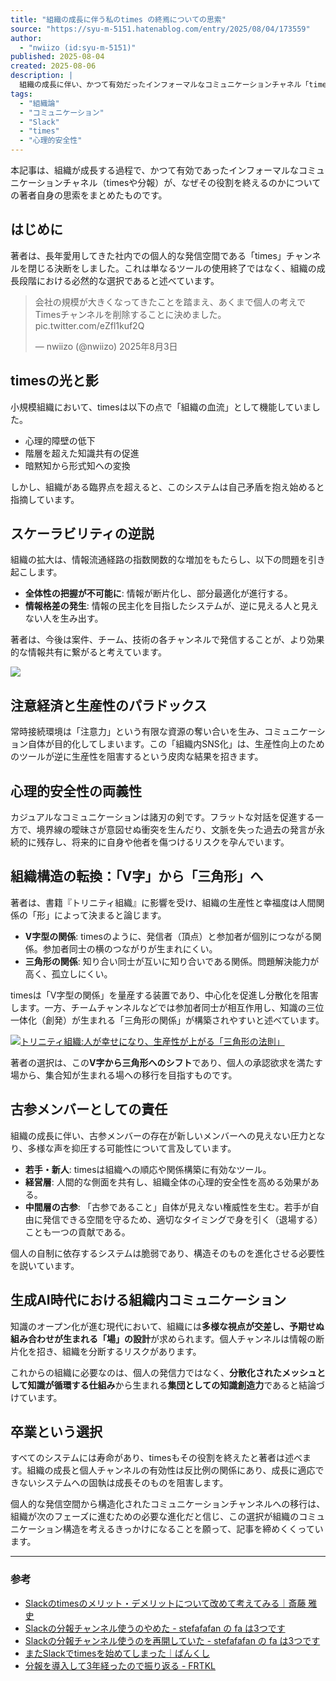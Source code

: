 ```yaml
---
title: "組織の成長に伴う私のtimes の終焉についての思索"
source: "https://syu-m-5151.hatenablog.com/entry/2025/08/04/173559"
author:
  - "nwiizo (id:syu-m-5151)"
published: 2025-08-04
created: 2025-08-06
description: |
  組織の成長に伴い、かつて有効だったインフォーマルなコミュニケーションチャネル「times」が機能不全に陥る過程を考察。スケーラビリティの限界、注意経済のパラドックス、心理的安全性の両義性などを挙げ、個人の発信から集合知の創発へと移行する必要性を論じ、自身のtimesチャンネル閉鎖の決断に至った思索を綴る。
tags:
  - "組織論"
  - "コミュニケーション"
  - "Slack"
  - "times"
  - "心理的安全性"
---
```


本記事は、組織が成長する過程で、かつて有効であったインフォーマルなコミュニケーションチャネル（timesや分報）が、なぜその役割を終えるのかについての著者自身の思索をまとめたものです。

## はじめに

著者は、長年愛用してきた社内での個人的な発信空間である「times」チャンネルを閉じる決断をしました。これは単なるツールの使用終了ではなく、組織の成長段階における必然的な選択であると述べています。

> 会社の規模が大きくなってきたことを踏まえ、あくまで個人の考えでTimesチャンネルを削除することに決めました。 pic.twitter.com/eZfl1kuf2Q
>
> — nwiizo (@nwiizo) 2025年8月3日

## timesの光と影

小規模組織において、timesは以下の点で「組織の血流」として機能していました。

* 心理的障壁の低下
* 階層を超えた知識共有の促進
* 暗黙知から形式知への変換

しかし、組織がある臨界点を超えると、このシステムは自己矛盾を抱え始めると指摘しています。

## スケーラビリティの逆説

組織の拡大は、情報流通経路の指数関数的な増加をもたらし、以下の問題を引き起こします。

* **全体性の把握が不可能に**: 情報が断片化し、部分最適化が進行する。
* **情報格差の発生**: 情報の民主化を目指したシステムが、逆に見える人と見えない人を生み出す。

著者は、今後は案件、チーム、技術の各チャンネルで発信することが、より効果的な情報共有に繋がると考えています。

![](https://cdn-ak.f.st-hatena.com/images/fotolife/s/syu-m-5151/20250804/20250804173731.png)

## 注意経済と生産性のパラドックス

常時接続環境は「注意力」という有限な資源の奪い合いを生み、コミュニケーション自体が目的化してしまいます。この「組織内SNS化」は、生産性向上のためのツールが逆に生産性を阻害するという皮肉な結果を招きます。

## 心理的安全性の両義性

カジュアルなコミュニケーションは諸刃の剣です。フラットな対話を促進する一方で、境界線の曖昧さが意図せぬ衝突を生んだり、文脈を失った過去の発言が永続的に残存し、将来的に自身や他者を傷つけるリスクを孕んでいます。

## 組織構造の転換：「V字」から「三角形」へ

著者は、書籍『トリニティ組織』に影響を受け、組織の生産性と幸福度は人間関係の「形」によって決まると論じます。

* **V字型の関係**: timesのように、発信者（頂点）と参加者が個別につながる関係。参加者同士の横のつながりが生まれにくい。
* **三角形の関係**: 知り合い同士が互いに知り合いである関係。問題解決能力が高く、孤立しにくい。

timesは「V字型の関係」を量産する装置であり、中心化を促進し分散化を阻害します。一方、チームチャンネルなどでは参加者同士が相互作用し、知識の三位一体化（創発）が生まれる「三角形の関係」が構築されやすいと述べています。

[![トリニティ組織:人が幸せになり、生産性が上がる「三角形の法則」](https://m.media-amazon.com/images/I/31Ak2jslI8L._SL500_.jpg "トリニティ組織:人が幸せになり、生産性が上がる「三角形の法則」")](https://www.amazon.co.jp/dp/B0FGHCKQYN?tag=nwiizo-22&linkCode=osi&th=1&psc=1)

著者の選択は、この**V字から三角形へのシフト**であり、個人の承認欲求を満たす場から、集合知が生まれる場への移行を目指すものです。

## 古参メンバーとしての責任

組織の成長に伴い、古参メンバーの存在が新しいメンバーへの見えない圧力となり、多様な声を抑圧する可能性について言及しています。

* **若手・新人**: timesは組織への順応や関係構築に有効なツール。
* **経営層**: 人間的な側面を共有し、組織全体の心理的安全性を高める効果がある。
* **中間層の古参**: 「古参であること」自体が見えない権威性を生む。若手が自由に発信できる空間を守るため、適切なタイミングで身を引く（退場する）ことも一つの貢献である。

個人の自制に依存するシステムは脆弱であり、構造そのものを進化させる必要性を説いています。

## 生成AI時代における組織内コミュニケーション

知識のオープン化が進む現代において、組織には**多様な視点が交差し、予期せぬ組み合わせが生まれる「場」の設計**が求められます。個人チャンネルは情報の断片化を招き、組織を分断するリスクがあります。

これからの組織に必要なのは、個人の発信力ではなく、**分散化されたメッシュとして知識が循環する仕組み**から生まれる**集団としての知識創造力**であると結論づけています。

## 卒業という選択

すべてのシステムには寿命があり、timesもその役割を終えたと著者は述べます。組織の成長と個人チャンネルの有効性は反比例の関係にあり、成長に適応できないシステムへの固執は成長そのものを阻害します。

個人的な発信空間から構造化されたコミュニケーションチャンネルへの移行は、組織が次のフェーズに進むための必要な進化だと信じ、この選択が組織のコミュニケーション構造を考えるきっかけになることを願って、記事を締めくくっています。

---

### 参考

* [Slackのtimesのメリット・デメリットについて改めて考えてみる｜斎藤 雅史](https://note.com/masashignio/n/n7f5daec0b5dc)
* [Slackの分報チャンネル使うのやめた - stefafafan の fa は3つです](https://blog.stenyan.jp/entry/2017/03/21/130422)
* [Slackの分報チャンネル使うのを再開していた - stefafafan の fa は3つです](https://blog.stenyan.jp/entry/2024/04/06/143308)
* [またSlackでtimesを始めてしまった｜ばんくし](https://note.com/vaaaaanquish/n/ncc512cf0e263)
* [分報を導入して3年経ったので振り返る - FRTKL](https://fortkle.hatenablog.com/entry/2018/12/06/222836)
